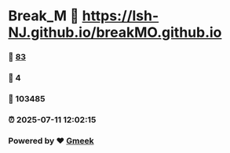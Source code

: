 # Break_M :link: https://lsh-NJ.github.io/breakMO.github.io 
### :page_facing_up: [83](https://lsh-NJ.github.io/breakMO.github.io/tag.html) 
### :speech_balloon: 4 
### :hibiscus: 103485 
### :alarm_clock: 2025-07-11 12:02:15 
### Powered by :heart: [Gmeek](https://github.com/Meekdai/Gmeek)
